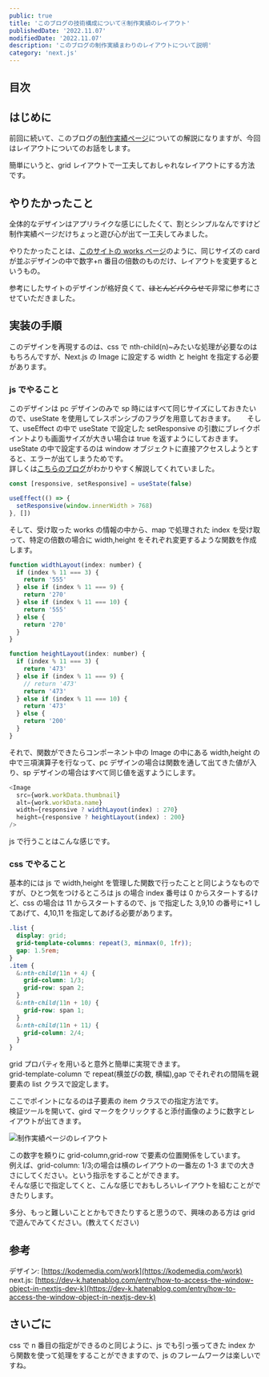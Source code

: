 ```yaml
---
public: true
title: 'このブログの技術構成について④制作実績のレイアウト'
publishedDate: '2022.11.07'
modifiedDate: '2022.11.07'
description: 'このブログの制作実績まわりのレイアウトについて説明'
category: 'next.js'
---
```


## 目次

## はじめに

前回に続いて、このブログの[制作実績ページ](/works)についての解説になりますが、今回はレイアウトについてのお話をします。

簡単にいうと、grid レイアウトで一工夫しておしゃれなレイアウトにする方法です。

## やりたかったこと

全体的なデザインはアプリライクな感じにしたくて、割とシンプルなんですけど制作実績ページだけちょっと遊び心が出て一工夫してみました。

やりたかったことは、[このサイトの works ページ](https://kodemedia.com/work)のように、同じサイズの card が並ぶデザインの中で数字+n 番目の倍数のものだけ、レイアウトを変更するというもの。

参考にしたサイトのデザインが格好良くて、~~ほとんどパクらせて~~非常に参考にさせていただきました。

## 実装の手順

このデザインを再現するのは、css で nth-child(n)~みたいな処理が必要なのはもちろんですが、Next.js の Image に設定する width と height を指定する必要があります。

### js でやること

このデザインは pc デザインのみで sp 時にはすべて同じサイズにしておきたいので、useState を使用してレスポンシブのフラグを用意しておきます。　　
そして、useEffect の中で useState で設定した setResponsive の引数にブレイクポイントよりも画面サイズが大きい場合は true を返すようにしておきます。  
useState の中で設定するのは window オブジェクトに直接アクセスしようとすると、エラーが出てしまうためです。  
詳しくは[こちらのブログ](https://dev-k.hatenablog.com/entry/how-to-access-the-window-object-in-nextjs-dev-k)がわかりやすく解説してくれていました。

```js
const [responsive, setResponsive] = useState(false)

useEffect(() => {
  setResponsive(window.innerWidth > 768)
}, [])
```

そして、受け取った works の情報の中から、map で処理された index を受け取って、特定の倍数の場合に width,height をそれぞれ変更するような関数を作成します。

```js
function widthLayout(index: number) {
  if (index % 11 === 3) {
    return '555'
  } else if (index % 11 === 9) {
    return '270'
  } else if (index % 11 === 10) {
    return '555'
  } else {
    return '270'
  }
}

function heightLayout(index: number) {
  if (index % 11 === 3) {
    return '473'
  } else if (index % 11 === 9) {
    // return '473'
    return '473'
  } else if (index % 11 === 10) {
    return '473'
  } else {
    return '200'
  }
}
```

それで、関数ができたらコンポーネント中の Image の中にある width,height の中で三項演算子を行なって、pc デザインの場合は関数を通して出てきた値が入り、sp デザインの場合はすべて同じ値を返すようにします。

```js
<Image
  src={work.workData.thumbnail}
  alt={work.workData.name}
  width={responsive ? widthLayout(index) : 270}
  height={responsive ? heightLayout(index) : 200}
/>
```

js で行うことはこんな感じです。

### css でやること

基本的には js で width,height を管理した関数で行ったことと同じようなものですが、ひとつ気をつけるところは js の場合 index 番号は 0 からスタートするけど、css の場合は 11 からスタートするので、js で指定した 3,9,10 の番号に+1 してあげて、4,10,11 を指定してあげる必要があります。

```scss
.list {
  display: grid;
  grid-template-columns: repeat(3, minmax(0, 1fr));
  gap: 1.5rem;
}
.item {
  &:nth-child(11n + 4) {
    grid-column: 1/3;
    grid-row: span 2;
  }
  &:nth-child(11n + 10) {
    grid-row: span 1;
  }
  &:nth-child(11n + 11) {
    grid-column: 2/4;
  }
}
```

grid プロパティを用いると意外と簡単に実現できます。  
grid-template-column で repeat(横並びの数, 横幅),gap でそれぞれの間隔を親要素の list クラスで設定します。

ここでポイントになるのは子要素の item クラスでの指定方法です。  
検証ツールを開いて、gird マークをクリックすると添付画像のように数字とレイアウトが出てきます。

![制作実績ページのレイアウト](/asset/img/post/5_1.jpg)

この数字を頼りに grid-column,grid-row で要素の位置関係をしています。　　
例えば、grid-column: 1/3;の場合は横のレイアウトの一番左の 1-3 までの大きさにしてください。という指示をすることができます。  
そんな感じで指定してくと、こんな感じでおもしろいレイアウトを組むことができたりします。

多分、もっと難しいこととかもできたりすると思うので、興味のある方は grid で遊んでみてください。(教えてください)

## 参考

デザイン: [https://kodemedia.com/work](https://kodemedia.com/work)  
next.js: [https://dev-k.hatenablog.com/entry/how-to-access-the-window-object-in-nextjs-dev-k](https://dev-k.hatenablog.com/entry/how-to-access-the-window-object-in-nextjs-dev-k)

## さいごに

css で n 番目の指定ができるのと同じように、js でも引っ張ってきた index から関数を使って処理をすることができますので、js のフレームワークは楽しいですね。
